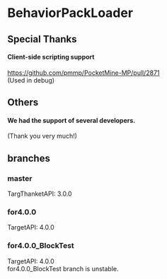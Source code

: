 # BehaviorPackLoader

## Special Thanks
#### Client-side scripting support  
https://github.com/pmmp/PocketMine-MP/pull/2871  
(Used in debug)  

## Others
#### We had the support of several developers.  
  
(Thank you very much!)  

## branches
### master
TargThanketAPI: 3.0.0  
### for4.0.0
TargetAPI: 4.0.0  
### for4.0.0_BlockTest
TargetAPI: 4.0.0  
for4.0.0_BlockTest branch is unstable.
